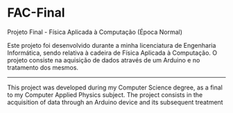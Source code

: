 # FAC-Final
Projeto Final - Física Aplicada à Computação (Época Normal)

Este projeto foi desenvolvido durante a minha licenciatura de Engenharia Informática, sendo relativa à cadeira de Física Aplicada à Computação. 
O projeto consiste na aquisição de dados através de um Arduino e no tratamento dos mesmos.

-----------------------------------------------------------------------------------------------------------------------------------------------------

This project was developed during my Computer Science degree, as a final to my Computer Applied Physics subject. 
The project consists in the acquisition of data through an Arduino device and its subsequent treatment
